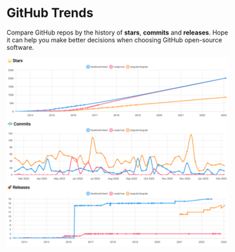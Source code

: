# GitHub Trends

Compare GitHub repos by the history of **stars**, **commits** and **releases**. Hope it can help you make better decisions when choosing GitHub open-source software.

![Charts](./docs/github-trends.png)

